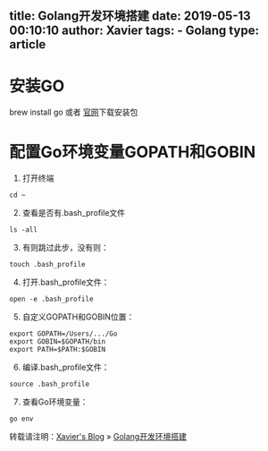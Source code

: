 title: Golang开发环境搭建
date: 2019-05-13 00:10:10 
author: Xavier
tags: 
    - Golang
type: article
---

# 安装GO
brew install go 或者 [官网](https://golang.org)下载安装包

# 配置Go环境变量GOPATH和GOBIN
1. 打开终端
```
cd ~
```

2. 查看是否有.bash_profile文件
```
ls -all
```

3. 有则跳过此步，没有则：
```
touch .bash_profile
```

4. 打开.bash_profile文件：
```
open -e .bash_profile
```

5. 自定义GOPATH和GOBIN位置：
```
export GOPATH=/Users/.../Go
export GOBIN=$GOPATH/bin
export PATH=$PATH:$GOBIN
```

6. 编译.bash_profile文件：
```
source .bash_profile
```

7. 查看Go环境变量：
```
go env
```

转载请注明：[Xavier's Blog](https://zsy-cn.github.io) » [Golang开发环境搭建](https://zsy-cn.github.io/Golang开发环境搭建.html/)